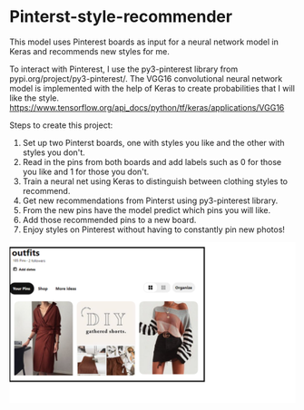 # Pinterst-style-recommender

This model uses Pinterest boards as input for a neural network model in Keras and recommends new styles for me.

To interact with Pinterest, I use the py3-pinterest library from pypi.org/project/py3-pinterest/.
The VGG16 convolutional neural network model is implemented with the help of Keras to create probabilities that I will like the style. 
https://www.tensorflow.org/api_docs/python/tf/keras/applications/VGG16

Steps to create this project:
1. Set up two Pinterst boards, one with styles you like and the other with styles you don't.
2. Read in the pins from both boards and add labels such as 0 for those you like and 1 for those you don't.
3. Train a neural net using Keras to distinguish between clothing styles to recommend.
4. Get new recommendations from Pinterst using py3-pinterest library. 
5. From the new pins have the model predict which pins you will like.
6. Add those recommended pins to a new board.
7. Enjoy styles on Pinterest without having to constantly pin new photos!

![pinterest style](https://github.com/kodum13/Pinterst-style-recommender/blob/master/pinterst_style.png)
